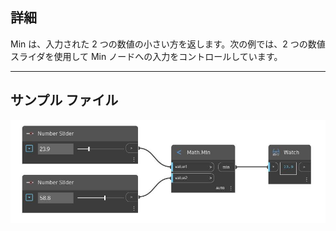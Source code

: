 ## 詳細
Min は、入力された 2 つの数値の小さい方を返します。次の例では、2 つの数値スライダを使用して Min ノードへの入力をコントロールしています。
___
## サンプル ファイル

![Min (value1, value2)](./DSCore.Math.Min(value1,%20value2)_img.jpg)

